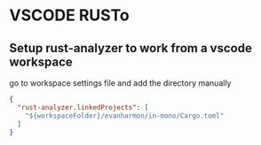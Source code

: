 # VSCODE RUSTo

## Setup rust-analyzer to work from a vscode workspace

go to workspace settings file and add the directory manually

```json
{
  "rust-analyzer.linkedProjects": [
    "${workspaceFolder}/evanharmon/in-mono/Cargo.toml" 
  ]
}
```